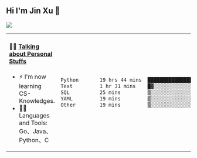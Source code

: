 
## Hi I'm Jin Xu 👋
![](https://komarev.com/ghpvc/?username=jiayouxujin&color=brightgreen&label=PROFILE+VIEWS)



<table align="center">
<tr>
<td valign="top" width="60%">

#### 🏋️‍♀️ <a href="https://github.com/jiayouxujin" target="_blank">Talking about Personal Stuffs</a>
<!-- recent_releases starts -->

- ⚡  I'm now learning CS-Knowledges.  
- 🏊‍♂️ Languages and Tools: Go、Java、Python、C
<!-- recent_releases ends -->
</td>
<td>
 
<!--START_SECTION:waka-->

```txt
Python       19 hrs 44 mins  █████████████████████▓░░░   86.56 %
Text         1 hr 31 mins    █▓░░░░░░░░░░░░░░░░░░░░░░░   06.70 %
SQL          25 mins         ▒░░░░░░░░░░░░░░░░░░░░░░░░   01.90 %
YAML         19 mins         ▒░░░░░░░░░░░░░░░░░░░░░░░░   01.45 %
Other        19 mins         ▒░░░░░░░░░░░░░░░░░░░░░░░░   01.43 %
```

<!--END_SECTION:waka-->
 
</td>
</tr>
</table>





